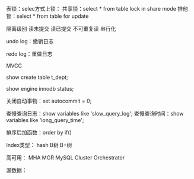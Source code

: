表锁：selec方式上锁：
	共享锁：select * from table lock in share mode
	排他锁：select * from table for update
	




隔离级别
    读未提交
    读已提交
    不可重复读
    串行化
    
undo log：撤销日志

redo log：重做日志

MVCC

show create table t_dept;

show engine innodb status;

关闭自动事物：set autocommit = 0;

查慢查询日志：show variables like 'slow_query_log';
查慢查询时间：show variables like 'long_query_time';

排序后加函数：order by if()


Index类型：
    hash
    B树
    B+树

高可用：
   MHA
   MGR
   MySQL Cluster
   Orchestrator












漏数据：

    
    
    
    
    
    
    
    
    
    
    
    
    
    
    
    
    
    
    
    
    
    
    
    
    
    
    
    
    
    
    
    
    
    
    
    
    
    
    
    
    
    
    
    
    
    
    
   







































